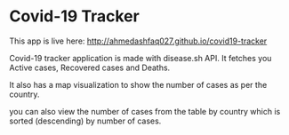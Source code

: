 # Covid-19 Tracker

This app is live here: http://ahmedashfaq027.github.io/covid19-tracker

Covid-19 tracker application is made with disease.sh API. It fetches you Active cases, Recovered cases and Deaths.

It also has a map visualization to show the number of cases as per the country.

you can also view the number of cases from the table by country which is sorted (descending) by number of cases.
